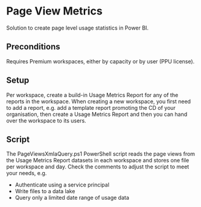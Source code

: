 # Page View Metrics
Solution to create page level usage statistics in Power BI.
## Preconditions
Requires Premium workspaces, either by capacity or by user (PPU license).
## Setup
Per workspace, create a build-in Usage Metrics Report for any of the reports in the workspace.
When creating a new workspace, you first need to add a report, e.g. add a template report promoting the CD of your organisation, then create a Usage Metrics Report and then you can hand over the workspace to its users.
## Script
The PageViewsXmlaQuery.ps1 PowerShell script reads the page views from the Usage Metrics Report datasets in each workspace and stores one file per workspace and day.
Check the comments to adjust the script to meet your needs, e.g.
- Authenticate using a service principal
- Write files to a data lake
- Query only a limited date range of usage data
